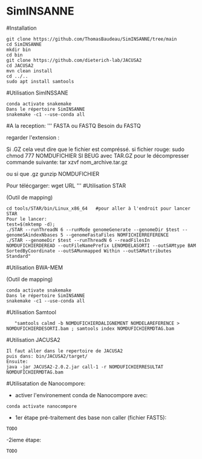 # SimINSANNE



#Installation
```
git clone https://github.com/ThomasBaudeau/SimINSANNE/tree/main
cd SimINSANNE
mkdir bin
cd bin
git clone https://github.com/dieterich-lab/JACUSA2
cd JACUSA2
mvn clean install
cd ../..
sudo apt install samtools
```

#Utilisation SimINSSANE
```
conda activate snakemake
Dans le répertoire SimINSANNE
snakemake -c1 --use-conda all
```


#A la reception:
'''
FASTA ou FASTQ
Besoin du FASTQ

regarder l'extension :

Si .GZ cela veut dire que le fichier est compréssé.
si fichier rouge:
sudo chmod 777 NOMDUFICHIER
SI BEUG avec TAR.GZ pour le décompresser commande suivante: 
tar xzvf nom_archive.tar.gz

ou 
si que .gz
gunzip NOMDUFICHIER


Pour télécgarger:
wget URL 
'''
#Utilisation STAR

(Outil de mapping)
```
cd tools/STAR/bin/Linux_x86_64   #pour aller à l'endroit pour lancer STAR
Pour le lancer:
test=$(mktemp -d);
./STAR --runThreadN 6 --runMode genomeGenerate --genomeDir $test --genomeSAindexNbases 5 --genomeFastaFiles NOMFICHIERREFERENCE
./STAR --genomeDir $test --runThreadN 6 --readFilesIn NOMDUFICHIERDEREAD --outFileNamePrefix LENOMDELASORTI --outSAMtype BAM SortedByCoordinate --outSAMunmapped Within --outSAMattributes Standard"

```


#Utilisation BWA-MEM

(Outil de mapping)
```
conda activate snakemake
Dans le répertoire SimINSANNE
snakemake -c1 --use-conda all
```

#Utilisation Samtool
```
   "samtools calmd -b NOMDUFICHIERDALIGNEMENT NOMDELAREFERENCE > NOMDUFICHIERDESORTI.bam ; samtools index NOMDUFICHIERMDTAG.bam
```

#Utilisation JACUSA2
```
Il faut aller dans le repertoire de JACUSA2
puis dans: bin/JACUSA2/target/
Ensuite:
java -jar JACUSA2-2.0.2.jar call-1 -r NOMDUFICHIERRESULTAT NOMDUFICHIERMDTAG.bam
```


#Utilisatation de Nanocompore:

- activer l'environement conda de Nanocompore avec:
```
conda activate nanocompore
```
- 1er étape pré-traitement des base non caller (fichier FAST5):
  
```
TODO
```
-2ieme étape:
```
TODO
```

